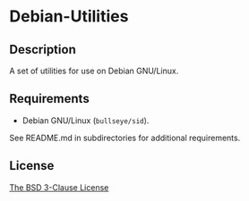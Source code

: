 # Debian-Utilities #

## Description ##

A set of utilities for use on Debian GNU/Linux.

## Requirements ##

* Debian GNU/Linux (`bullseye/sid`).

See README.md in subdirectories for additional requirements.

## License ##

[The BSD 3-Clause License](http://opensource.org/licenses/BSD-3-Clause)
